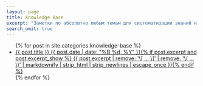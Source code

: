 ```yaml
---
layout: page
title: Knowledge Base
excerpt: "Заметки по абсолютно любым темам для систематизации знаний и возможности быстро найти нужную информацию."
search_omit: true
---
```


<ul class="post-list">
{% for post in site.categories.knowledge-base %} 
  <li><article><a href="{{ site.url }}{{ post.url }}">{{ post.title }} <span class="entry-date"><time datetime="{{ post.date | date_to_xmlschema }}">{{ post.date | date: "%B %d, %Y" }}</time></span>{% if post.excerpt and post.excerpt_show %} <span class="excerpt">{{ post.excerpt | remove: '\[ ... \]' | remove: '\( ... \)' | markdownify | strip_html | strip_newlines | escape_once }}</span>{% endif %}</a></article></li>
{% endfor %}
</ul>
